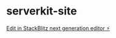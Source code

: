 # serverkit-site

[Edit in StackBlitz next generation editor ⚡️](https://stackblitz.com/~/github.com/SOG-web/serverkit-site)